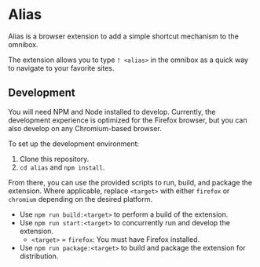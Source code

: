 # Alias

Alias is a browser extension to add a simple shortcut mechanism to the omnibox.

The extension allows you to type `! <alias>` in the omnibox as a quick way to navigate to your favorite sites.

## Development

You will need NPM and Node installed to develop. Currently, the development experience is optimized for the Firefox browser, but you can also develop on any Chromium-based browser.

To set up the development environment:

1. Clone this repository.
2. `cd alias` and `npm install`.

From there, you can use the provided scripts to run, build, and package the extension. Where applicable, replace `<target>` with either `firefox` or `chromium` depending on the desired platform.

- Use `npm run build:<target>` to perform a build of the extension.
- Use `npm run start:<target>` to concurrently run and develop the extension.
    - `<target>` = `firefox`: You must have Firefox installed.
- Use `npm run package:<target>` to build and package the extension for distribution.

